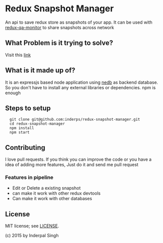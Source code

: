 Redux Snapshot Manager
=========

An api to save redux store as snapshots of your app. It can be used with [redux-qa-monitor](https://github.com/inderps/redux-qa-monitor) to share snapshots across network

## What Problem is it trying to solve?

Visit this [link](https://github.com/inderps/redux-qa-monitor)

## What is it made up of?

It is an expressjs based node application using [nedb](https://github.com/louischatriot/nedb) as backend database. So you don't have to install any external libraries or dependencies. npm is enough


## Steps to setup

```shell
  git clone git@github.com:inderps/redux-snapshot-manager.git
  cd redux-snapshot-manager
  npm install
  npm start
```


## Contributing

I love pull requests. If you think you can improve the code or you have a idea of adding more features, 
Just do it and send me pull request


### Features in pipeline

 * Edit or Delete a existing snapshot
 * can make it work with other redux devtools
 * Can make it work with other databases

## License

MIT license; see [LICENSE](./LICENSE.md).

(c) 2015 by Inderpal Singh
